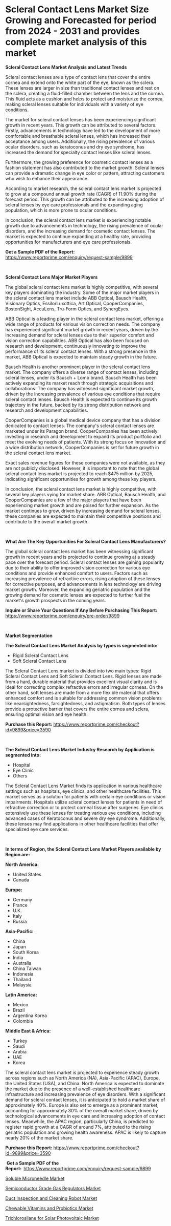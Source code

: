 <p><h1>Scleral Contact Lens Market Size Growing and Forecasted for period from 2024 - 2031 and provides complete market analysis of this market</h1></p><p><strong>Scleral Contact Lens Market Analysis and Latest Trends</strong></p>
<p><p>Scleral contact lenses are a type of contact lens that cover the entire cornea and extend onto the white part of the eye, known as the sclera. These lenses are larger in size than traditional contact lenses and rest on the sclera, creating a fluid-filled chamber between the lens and the cornea. This fluid acts as a cushion and helps to protect and moisturize the cornea, making scleral lenses suitable for individuals with a variety of eye conditions.</p><p>The market for scleral contact lenses has been experiencing significant growth in recent years. This growth can be attributed to several factors. Firstly, advancements in technology have led to the development of more comfortable and breathable scleral lenses, which has increased their acceptance among users. Additionally, the rising prevalence of various ocular disorders, such as keratoconus and dry eye syndrome, has increased the demand for specialty contact lenses like scleral lenses.</p><p>Furthermore, the growing preference for cosmetic contact lenses as a fashion statement has also contributed to the market growth. Scleral lenses can provide a dramatic change in eye color or pattern, attracting customers who wish to enhance their appearance.</p><p>According to market research, the scleral contact lens market is projected to grow at a compound annual growth rate (CAGR) of 11.90% during the forecast period. This growth can be attributed to the increasing adoption of scleral lenses by eye care professionals and the expanding aging population, which is more prone to ocular conditions.</p><p>In conclusion, the scleral contact lens market is experiencing notable growth due to advancements in technology, the rising prevalence of ocular disorders, and the increasing demand for cosmetic contact lenses. The market is expected to continue expanding at a healthy rate, providing opportunities for manufacturers and eye care professionals.</p></p>
<p><strong>Get a Sample PDF of the Report:&nbsp;</strong> <a href="https://www.reportprime.com/enquiry/request-sample/9899">https://www.reportprime.com/enquiry/request-sample/9899</a></p>
<p>&nbsp;</p>
<p><strong>Scleral Contact Lens Major Market Players</strong></p>
<p><p>The global scleral contact lens market is highly competitive, with several key players dominating the industry. Some of the major market players in the scleral contact lens market include ABB Optical, Bausch Health, Visionary Optics, EssilorLuxottica, Art Optical, CooperCompanies, BostonSight, AccuLens, Tru-Form Optics, and SynergEyes.</p><p>ABB Optical is a leading player in the scleral contact lens market, offering a wide range of products for various vision correction needs. The company has experienced significant market growth in recent years, driven by the increasing demand for scleral lenses due to their superior comfort and vision correction capabilities. ABB Optical has also been focused on research and development, continuously innovating to improve the performance of its scleral contact lenses. With a strong presence in the market, ABB Optical is expected to maintain steady growth in the future.</p><p>Bausch Health is another prominent player in the scleral contact lens market. The company offers a diverse range of contact lenses, including scleral lenses, under its Bausch + Lomb brand. Bausch Health has been actively expanding its market reach through strategic acquisitions and collaborations. The company has witnessed significant market growth, driven by the increasing prevalence of various eye conditions that require scleral contact lenses. Bausch Health is expected to continue its growth trajectory in the future, backed by its strong distribution network and research and development capabilities.</p><p>CooperCompanies is a global medical device company that has a division dedicated to contact lenses. The company's scleral contact lenses are marketed under its Paragon brand. CooperCompanies has been actively investing in research and development to expand its product portfolio and meet the evolving needs of patients. With its strong focus on innovation and a wide distribution network, CooperCompanies is set for future growth in the scleral contact lens market.</p><p>Exact sales revenue figures for these companies were not available, as they are not publicly disclosed. However, it is important to note that the global scleral contact lens market is projected to reach $475 million by 2025, indicating significant opportunities for growth among these key players.</p><p>In conclusion, the scleral contact lens market is highly competitive, with several key players vying for market share. ABB Optical, Bausch Health, and CooperCompanies are a few of the major players that have been experiencing market growth and are poised for further expansion. As the market continues to grow, driven by increasing demand for scleral lenses, these companies are expected to maintain their competitive positions and contribute to the overall market growth.</p></p>
<p>&nbsp;</p>
<p><strong>What Are The Key Opportunities For Scleral Contact Lens Manufacturers?</strong></p>
<p><p>The global scleral contact lens market has been witnessing significant growth in recent years and is projected to continue growing at a steady pace over the forecast period. Scleral contact lenses are gaining popularity due to their ability to offer improved vision correction for various eye conditions and provide enhanced comfort to users. Factors such as increasing prevalence of refractive errors, rising adoption of these lenses for corrective purposes, and advancements in lens technology are driving market growth. Moreover, the expanding geriatric population and the growing demand for cosmetic lenses are expected to further fuel the market's growth prospects in the coming years.</p></p>
<p><strong>Inquire or Share Your Questions If Any Before Purchasing This Report:</strong> <a href="https://www.reportprime.com/enquiry/pre-order/9899">https://www.reportprime.com/enquiry/pre-order/9899</a></p>
<p>&nbsp;</p>
<p><strong>Market Segmentation</strong></p>
<p><strong>The Scleral Contact Lens Market Analysis by types is segmented into:</strong></p>
<p><ul><li>Rigid Scleral Contact Lens</li><li>Soft Scleral Contact Lens</li></ul></p>
<p><p>The Scleral Contact Lens market is divided into two main types: Rigid Scleral Contact Lens and Soft Scleral Contact Lens. Rigid lenses are made from a hard, durable material that provides excellent visual clarity and is ideal for correcting complex refractive errors and irregular corneas. On the other hand, soft lenses are made from a more flexible material that offers enhanced comfort and is suitable for addressing common vision problems like nearsightedness, farsightedness, and astigmatism. Both types of lenses provide a protective barrier that covers the entire cornea and sclera, ensuring optimal vision and eye health.</p></p>
<p><strong>Purchase this Report:&nbsp;</strong><a href="https://www.reportprime.com/checkout?id=9899&price=3590">https://www.reportprime.com/checkout?id=9899&price=3590</a></p>
<p>&nbsp;</p>
<p><strong>The Scleral Contact Lens Market Industry Research by Application is segmented into:</strong></p>
<p><ul><li>Hospital</li><li>Eye Clinic</li><li>Others</li></ul></p>
<p><p>The Scleral Contact Lens Market finds its application in various healthcare settings such as hospitals, eye clinics, and other healthcare facilities. This market serves as a solution for patients with certain eye conditions or vision impairments. Hospitals utilize scleral contact lenses for patients in need of refractive correction or to protect corneal tissue after surgeries. Eye clinics extensively use these lenses for treating various eye conditions, including advanced cases of Keratoconus and severe dry eye syndrome. Additionally, these lenses may find applications in other healthcare facilities that offer specialized eye care services.</p></p>
<p>&nbsp;</p>
<p><strong>In terms of Region, the Scleral Contact Lens Market Players available by Region are:</strong></p>
<p>
    <p> <strong> North America: </strong>
        <ul>
            <li>United States</li>
            <li>Canada</li>
        </ul>
        </p> 
    <p> <strong> Europe: </strong>
        <ul>
            <li>Germany</li>
            <li>France</li>
            <li>U.K.</li>
            <li>Italy</li>
            <li>Russia</li>
        </ul>
        </p> 
    <p> <strong> Asia-Pacific: </strong>
        <ul>
            <li>China</li>
            <li>Japan</li>
            <li>South Korea</li>
            <li>India</li>
            <li>Australia</li>
            <li>China Taiwan</li>
            <li>Indonesia</li>
            <li>Thailand</li>
            <li>Malaysia</li>
        </ul>
        </p> 
    <p> <strong> Latin America: </strong>
        <ul>
            <li>Mexico</li>
            <li>Brazil</li>
            <li>Argentina Korea</li>
            <li>Colombia</li>
        </ul>
        </p> 
    <p> <strong> Middle East & Africa: </strong>
        <ul>
            <li>Turkey</li>
            <li>Saudi</li>
            <li>Arabia</li>
            <li>UAE</li>
            <li>Korea</li>
        </ul>
    </p>
    </p>
<p><p>The scleral contact lens market is projected to experience steady growth across regions such as North America (NA), Asia-Pacific (APAC), Europe, the United States (USA), and China. North America is expected to dominate the market due to the presence of a well-established healthcare infrastructure and increasing prevalence of eye disorders. With a significant demand for scleral contact lenses, it is anticipated to hold a market share of approximately 40%. Europe is also set to emerge as a prominent market, accounting for approximately 30% of the overall market share, driven by technological advancements in eye care and increasing adoption of contact lenses. Meanwhile, the APAC region, particularly China, is predicted to register rapid growth at a CAGR of around 7%, attributed to the rising geriatric population and growing health awareness. APAC is likely to capture nearly 20% of the market share.</p></p>
<p><strong>Purchase this Report: </strong><a href="https://www.reportprime.com/checkout?id=9899&price=3590">https://www.reportprime.com/checkout?id=9899&price=3590</a></p>
<p>&nbsp;<strong>Get a Sample PDF of the Report:&nbsp;&nbsp;</strong><a href="https://www.reportprime.com/enquiry/request-sample/9899">https://www.reportprime.com/enquiry/request-sample/9899</a></p>
<p><strong></strong></p>
<p><p><a href="https://medium.com/@evertkohler82/soluble-microneedle-market-size-and-market-trends-complete-industry-overview-2024-to-2031-06592950556c">Soluble Microneedle Market</a></p><p><a href="https://medium.com/@evertkohler82/semiconductor-grade-gas-regulators-market-analysis-and-sze-forecasted-for-period-from-2024-to-2031-c3b519485dce">Semiconductor Grade Gas Regulators Market</a></p><p><a href="https://medium.com/@evertkohler82/duct-inspection-and-cleaning-robot-market-competitive-analysis-market-trends-and-forecast-to-2031-17200e1f6d22">Duct Inspection and Cleaning Robot Market</a></p><p><a href="https://medium.com/@evertkohler82/chewable-vitamins-and-probiotics-market-size-and-market-trends-complete-industry-overview-2024-to-dcb260e74d2a">Chewable Vitamins and Probiotics Market</a></p><p><a href="https://medium.com/@evertkohler82/trichlorosilane-for-solar-photovoltaic-market-furnishes-information-on-market-share-market-trends-bc4a645fadb4">Trichlorosilane for Solar Photovoltaic Market</a></p></p>